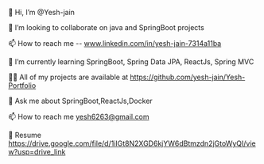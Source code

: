 👋 Hi, I’m @Yesh-jain

💞️ I’m looking to collaborate on java  and SpringBoot projects
  
📫 How to reach me -- www.linkedin.com/in/yesh-jain-7314a11ba

🌱 I’m currently learning SpringBoot, Spring Data JPA, ReactJs, Spring MVC

👨‍💻 All of my projects are available at https://github.com/yesh-jain/Yesh-Portfolio

💬 Ask me about SpringBoot,ReactJs,Docker

📫 How to reach me yesh6263@gmail.com

📄 Resume https://drive.google.com/file/d/1iIGt8N2XGD6kjYW6dBtmzdn2jGtoWyQI/view?usp=drive_link


<!---
Yesh-jain/Yesh-jain is a ✨ special ✨ repository because its `README.md` (this file) appears on your GitHub profile.
You can click the Preview link to take a look at your changes.
--->
